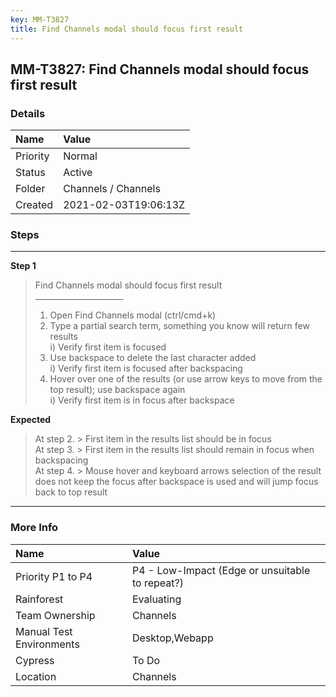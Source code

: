```yaml
---
key: MM-T3827
title: Find Channels modal should focus first result
---
```


## MM-T3827: Find Channels modal should focus first result

### Details

| Name     | Value                |
| :------- | :------------------- |
| Priority | Normal               |
| Status   | Active               |
| Folder   | Channels / Channels  |
| Created  | 2021-02-03T19:06:13Z |

### Steps

<hr/>

**Step 1**

> <article>Find Channels modal should focus first result<br />______________________<ol><li>Open Find Channels modal (ctrl/cmd+k)</li><li>Type a partial search term, something you know will return few results<br />i) Verify first item is focused</li><li>Use backspace to delete the last character added<br />i) Verify first item is focused after backspacing</li><li>Hover over one of the results (or use arrow keys to move from the top result); use backspace again<br />i) Verify first item is in focus after backspace</li></ol></article>

**Expected**

> <article>At step 2. &gt; First item in the results list should be in focus<br />At step 3. &gt; First item in the results list should remain in focus when backspacing<br />At step 4. &gt; Mouse hover and keyboard arrows selection of the result does not keep the focus after backspace is used and will jump focus back to top result</article>

<hr/>

### More Info

| Name                     | Value                                           |
| :----------------------- | :---------------------------------------------- |
| Priority P1 to P4        | P4 - Low-Impact (Edge or unsuitable to repeat?) |
| Rainforest               | Evaluating                                      |
| Team Ownership           | Channels                                        |
| Manual Test Environments | Desktop,Webapp                                  |
| Cypress                  | To Do                                           |
| Location                 | Channels                                        |
